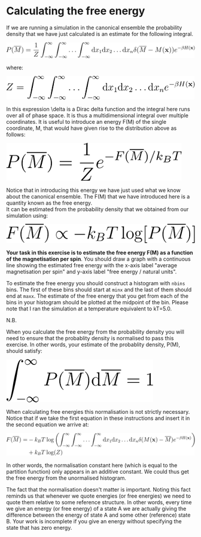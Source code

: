 # Calculating the free energy

If we are running a simulation in the canonical ensemble the probability density that we have just calculated is an estimate for the following integral.

![](eq1.png)

where:

![](eq1a.png)

In this expression \delta is a Dirac delta function and the integral here runs over all of phase space. It is thus a multidimensional integral over 
multiple coordinates.  It is useful to introduce an energy F(M) of the single coordinate, M, that would have given rise to the distribution above as follows:

![](eq2.png)

Notice that in introducing this energy we have just used what we know about the canonical ensemble.  The F(M) that we have introduced here is a quantity known as the free energy.  
It can be estimated from the probability density that we obtained from our simulation using:

![](eq3.png)     

__Your task in this exercise is to estimate the free energy F(M) as a function of the magnetisation per spin__.  You should draw a graph with a continuous line showing the estimated free energy with the x-axis 
label "average magnetisation per spin" and y-axis label "free energy / natural units".

To estimate the free energy you should construct a histogram with `nbins` bins.  The first of these bins should start at `minx` and the last of them should end at `maxx`.  The estimate of the free energy that you get from each
of the bins in your histogram should be plotted at the midpoint of the bin.  Please note that I ran the simulation at a temperature equivalent to kT=5.0.

N.B.

When you calculate the free energy from the probability density you will need to ensure that the probablity density is normalised to pass this exercise.  In other words, your estimate of the probablity density, P(M), should satisfy:

![](eq4.png)

When calculating free energies this normalisation is not strictly necessary.  Notice that if we take the first equation in these instructions and insert it in the second equation we arrive at:

![](eq5.png)

In other words, the normalisation constant here (which is equal to the partition function) only appears in an additive constant.  We could thus get the free energy from the unormalised histogram.  

The fact that the normalisation doesn't matter is important.  Noting this fact reminds us that whenever we quote energies (or free energies) we need to quote them relative to some reference structure.
In other words, every time we give an energy (or free energy) of a state A we are actually giving the difference between the energy of state A and some other (reference) state B.  Your work is incomplete if 
you give an energy without specifying the state that has zero energy.
